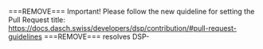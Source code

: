 ===REMOVE===
Important! Please follow the new quideline for setting the Pull Request title: https://docs.dasch.swiss/developers/dsp/contribution/#pull-request-guidelines
===REMOVE===
resolves DSP-
